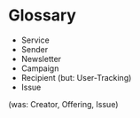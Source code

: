 # Glossary
- Service
- Sender
- Newsletter
- Campaign
- Recipient (but: User-Tracking)
- Issue

(was: Creator, Offering, Issue)
